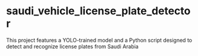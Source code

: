 # saudi_vehicle_license_plate_detector
This project features a YOLO-trained model and a Python script designed to detect and recognize license plates from Saudi Arabia
